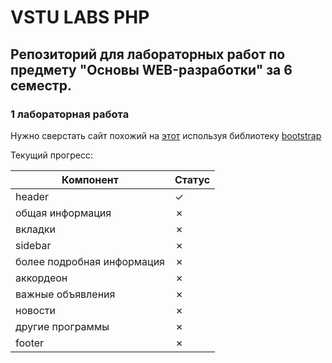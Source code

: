 # VSTU LABS PHP

## Репозиторий для лабораторных работ по предмету "Основы WEB-разработки" за 6 семестр.

### 1 лабораторная работа

Нужно сверстать сайт похожий на [этот](https://www.hse.ru/ba/ami/) используя библиотеку [bootstrap](https://getbootstrap.com/docs/5.3/getting-started/introduction/)

Текущий прогресс:

| Компонент                  | Статус  |
|----------------------------|---------|
| header                     | &check; |
| общая информация           | &cross; |
| вкладки                    | &cross; |
| sidebar                    | &cross; |
| более подробная информация | &cross; |
| аккордеон                  | &cross; |
| важные объявления          | &cross; |
| новости                    | &cross; |
| другие программы           | &cross; |
| footer                     | &cross; |

